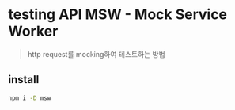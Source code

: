 # testing API MSW - Mock Service Worker

> http request를 mocking하여 테스트하는 방법

## install

```sh
npm i -D msw
```
